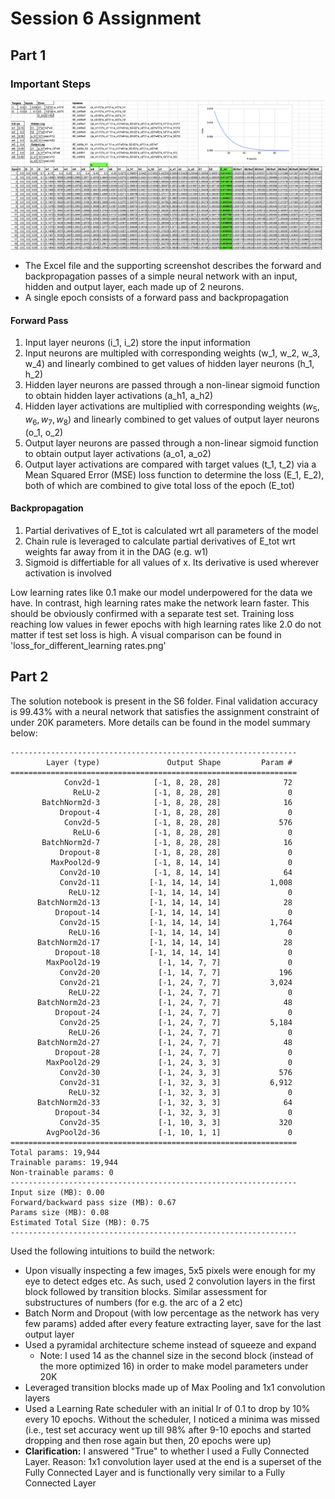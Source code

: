 # Session 6 Assignment

## Part 1

### Important Steps

![](excel_screenshot.png)
- The Excel file and the supporting screenshot describes the forward and backpropagation passes of a simple neural network with an input, hidden and output layer, each made up of 2 neurons.
- A single epoch consists of a forward pass and backpropagation

#### Forward Pass
1. Input layer neurons (i_1, i_2) store the input information
2. Input neurons are multipled with corresponding weights (w_1, w_2, w_3, w_4) and linearly combined to get values of hidden layer neurons (h_1, h_2)
3. Hidden layer neurons are passed through a non-linear sigmoid function to obtain hidden layer activations (a_h1, a_h2)
4. Hidden layer activations are multiplied with corresponding weights ($w_5, w_6, w_7, w_8)$ and linearly combined to get values of output layer neurons (o_1, o_2)
5. Output layer neurons are passed through a non-linear sigmoid function to obtain output layer activations (a_o1, a_o2)
6. Output layer activations are compared with target values (t_1, t_2) via a Mean Squared Error (MSE) loss function to determine the loss (E_1, E_2), both of which are combined to give total loss of the epoch (E_tot)

#### Backpropagation
1.  Partial derivatives of E_tot is calculated wrt all parameters of the model
2.  Chain rule is leveraged to calculate partial derivatives of E_tot wrt weights far away from it in the DAG (e.g. w1)
3.  Sigmoid is differtiable for all values of x. Its derivative is used wherever activation is involved

Low learning rates like 0.1 make our model underpowered for the data we have. In contrast, high learning rates make the network learn faster. This should be obviously confirmed with a separate test set. Training loss reaching low values in fewer epochs with high learning rates like 2.0 do not matter if test set loss is high. A visual comparison can be found in 'loss_for_different_learning rates.png'

## Part 2

The solution notebook is present in the S6 folder. Final validation accuracy is 99.43% with a neural network that satisfies the assignment constraint of under 20K parameters. More details can be found in the model summary below:

```
----------------------------------------------------------------
        Layer (type)               Output Shape         Param #
================================================================
            Conv2d-1            [-1, 8, 28, 28]              72
              ReLU-2            [-1, 8, 28, 28]               0
       BatchNorm2d-3            [-1, 8, 28, 28]              16
           Dropout-4            [-1, 8, 28, 28]               0
            Conv2d-5            [-1, 8, 28, 28]             576
              ReLU-6            [-1, 8, 28, 28]               0
       BatchNorm2d-7            [-1, 8, 28, 28]              16
           Dropout-8            [-1, 8, 28, 28]               0
         MaxPool2d-9            [-1, 8, 14, 14]               0
           Conv2d-10            [-1, 8, 14, 14]              64
           Conv2d-11           [-1, 14, 14, 14]           1,008
             ReLU-12           [-1, 14, 14, 14]               0
      BatchNorm2d-13           [-1, 14, 14, 14]              28
          Dropout-14           [-1, 14, 14, 14]               0
           Conv2d-15           [-1, 14, 14, 14]           1,764
             ReLU-16           [-1, 14, 14, 14]               0
      BatchNorm2d-17           [-1, 14, 14, 14]              28
          Dropout-18           [-1, 14, 14, 14]               0
        MaxPool2d-19             [-1, 14, 7, 7]               0
           Conv2d-20             [-1, 14, 7, 7]             196
           Conv2d-21             [-1, 24, 7, 7]           3,024
             ReLU-22             [-1, 24, 7, 7]               0
      BatchNorm2d-23             [-1, 24, 7, 7]              48
          Dropout-24             [-1, 24, 7, 7]               0
           Conv2d-25             [-1, 24, 7, 7]           5,184
             ReLU-26             [-1, 24, 7, 7]               0
      BatchNorm2d-27             [-1, 24, 7, 7]              48
          Dropout-28             [-1, 24, 7, 7]               0
        MaxPool2d-29             [-1, 24, 3, 3]               0
           Conv2d-30             [-1, 24, 3, 3]             576
           Conv2d-31             [-1, 32, 3, 3]           6,912
             ReLU-32             [-1, 32, 3, 3]               0
      BatchNorm2d-33             [-1, 32, 3, 3]              64
          Dropout-34             [-1, 32, 3, 3]               0
           Conv2d-35             [-1, 10, 3, 3]             320
        AvgPool2d-36             [-1, 10, 1, 1]               0
================================================================
Total params: 19,944
Trainable params: 19,944
Non-trainable params: 0
----------------------------------------------------------------
Input size (MB): 0.00
Forward/backward pass size (MB): 0.67
Params size (MB): 0.08
Estimated Total Size (MB): 0.75
----------------------------------------------------------------
```
Used the following intuitions to build the network:
- Upon visually inspecting a few images, 5x5 pixels were enough for my eye to detect edges etc. As such, used 2 convolution layers in the first block followed by transition blocks. Similar assessment for substructures of numbers (for e.g. the arc of a 2 etc)
- Batch Norm and Dropout (with low percentage as the network has very few params) added after every feature extracting layer, save for the last output layer
- Used a pyramidal architecture scheme instead of squeeze and expand
  - Note: I used 14 as the channel size in the second block (instead of the more optimized 16) in order to make model parameters under 20K
- Leveraged transition blocks made up of Max Pooling and 1x1 convolution layers
- Used a Learning Rate scheduler with an initial lr of 0.1 to drop by 10% every 10 epochs. Without the scheduler, I noticed a minima was missed (i.e., test set accuracy went up till 98% after 9-10 epochs and started dropping and then rose again but then, 20 epochs were up) 
- **Clarification:** I answered "True" to whether I used a Fully Connected Layer. Reason: 1x1 convolution layer used at the end is a superset of the Fully Connected Layer and is functionally very similar to a Fully Connected Layer
